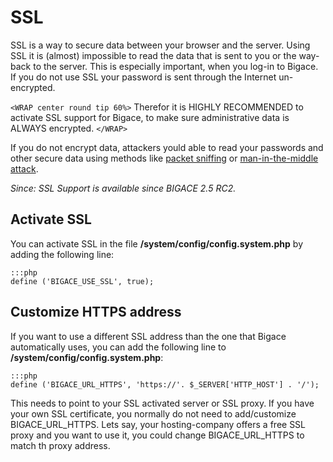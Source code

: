 # SSL

 
SSL is a way to secure data between your browser and the server. Using SSL it is (almost) impossible to read the data that is sent to you or the way-back to the server. This is especially important, when you log-in to Bigace. If you do not use SSL your password is sent through the Internet un-encrypted.

`<WRAP center round tip 60%>`
Therefor it is HIGHLY RECOMMENDED to activate SSL support for Bigace, to make sure administrative data is ALWAYS encrypted.
`</WRAP>`

If you do not encrypt data, attackers yould able to read your passwords and other secure data using methods like [packet sniffing](http://en.wikipedia.org/wiki/Packet_analyzer) or [man-in-the-middle attack](http://en.wikipedia.org/wiki/Man-in-the-middle_attack).

*Since: SSL Support is available since BIGACE 2.5 RC2.*
## Activate SSL

You can activate SSL in the file **/system/config/config.system.php** by adding the following line:

	:::php
	define ('BIGACE_USE_SSL', true);


## Customize HTTPS address

If you want to use a different SSL address than the one that Bigace automatically uses, you can add the following line to **/system/config/config.system.php**:

	:::php
	define ('BIGACE_URL_HTTPS', 'https://'. $_SERVER['HTTP_HOST'] . '/');


This needs to point to your SSL activated server or SSL proxy. If you have your own SSL certificate, you normally do not need to add/customize BIGACE_URL_HTTPS. 
Lets say, your hosting-company offers a free SSL proxy and you want to use it, you could change BIGACE_URL_HTTPS to match th proxy address.



